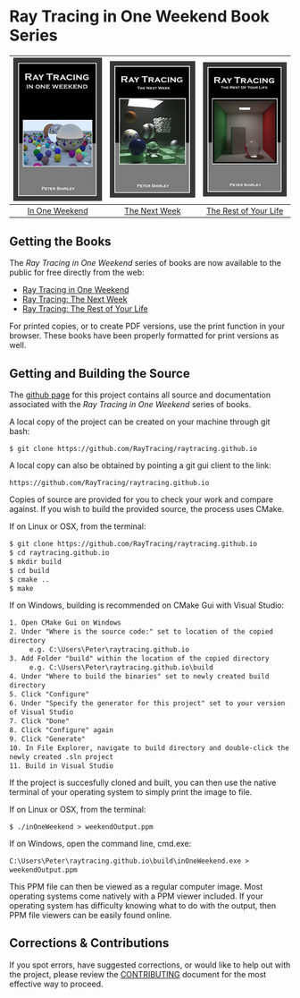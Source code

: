 Ray Tracing in One Weekend Book Series
====================================================================================================

| ![RT in One Weekend][cover1] | ![RT The Next Week][cover2] | ![RT The Rest of Your Life][cover3] |
|:----------------------------:|:---------------------------:|:-----------------------------------:|
|   [In One Weekend][book1]    |   [The Next Week][book2]    |   [The Rest of Your Life][book3]    |


Getting the Books
------------------
The _Ray Tracing in One Weekend_ series of books are now available to the public for free directly
from the web:

  - [Ray Tracing in One Weekend][web1]
  - [Ray Tracing: The Next Week][web2]
  - [Ray Tracing: The Rest of Your Life][web3]

For printed copies, or to create PDF versions, use the print function in your browser. These books
have been properly formatted for print versions as well.


Getting and Building the Source
--------------------
The [github page][git repo] for this project contains all source and documentation associated
with the _Ray Tracing in One Weekend_ series of books.

A local copy of the project can be created on your machine through git bash:
```
$ git clone https://github.com/RayTracing/raytracing.github.io
```
A local copy can also be obtained by pointing a git gui client to the link:
```
https://github.com/RayTracing/raytracing.github.io
``` 

Copies of source are provided for you to check your work and compare against.
If you wish to build the provided source, the process uses CMake.


If on Linux or OSX, from the terminal:
```
$ git clone https://github.com/RayTracing/raytracing.github.io
$ cd raytracing.github.io
$ mkdir build
$ cd build
$ cmake ..
$ make
```

If on Windows, building is recommended on CMake Gui with Visual Studio:
```
1. Open CMake Gui on Windows
2. Under "Where is the source code:" set to location of the copied directory
     e.g. C:\Users\Peter\raytracing.github.io
3. Add Folder "build" within the location of the copied directory
     e.g. C:\Users\Peter\raytracing.github.io\build
4. Under "Where to build the binaries" set to newly created build directory
5. Click "Configure"
6. Under "Specify the generator for this project" set to your version of Visual Studio
7. Click "Done"
8. Click "Configure" again
9. Click "Generate"
10. In File Explorer, navigate to build directory and double-click the newly created .sln project
11. Build in Visual Studio
```

If the project is succesfully cloned and built, you can then use the native terminal of your
operating system to simply print the image to file.

If on Linux or OSX, from the terminal:
```
$ ./inOneWeekend > weekendOutput.ppm
```

If on Windows, open the command line, cmd.exe:
```
C:\Users\Peter\raytracing.github.io\build\inOneWeekend.exe > weekendOutput.ppm
```

This PPM file can then be viewed as a regular computer image. Most operating systems come natively
with a PPM viewer included. If your operating system has difficulty knowing what to do with the
output, then PPM file viewers can be easily found online.


Corrections & Contributions
----------------------------
If you spot errors, have suggested corrections, or would like to help out with the project, please
review the [CONTRIBUTING][] document for the most effective way to proceed.



[book1]:                    books/RayTracingInOneWeekend.html
[book2]:                    books/RayTracingTheNextWeek.html
[book3]:                    books/RayTracingTheRestOfYourLife.html
[CONTRIBUTING]:             ./CONTRIBUTING.md
[cover1]:                   images/RTOneWeekend-small.jpg
[cover2]:                   images/RTNextWeek-small.jpg
[cover3]:                   images/RTRestOfYourLife-small.jpg
[git repo]:                 https://github.com/RayTracing/raytracing.github.io/
[releases]:                 https://github.com/RayTracing/raytracing.github.io/releases/
[submit issues via GitHub]: https://github.com/raytracing/raytracing.github.io/issues/
[web1]:                     https://raytracing.github.io/books/RayTracingInOneWeekend.html
[web2]:                     https://raytracing.github.io/books/RayTracingTheNextWeek.html
[web3]:                     https://raytracing.github.io/books/RayTracingTheRestOfYourLife.html
